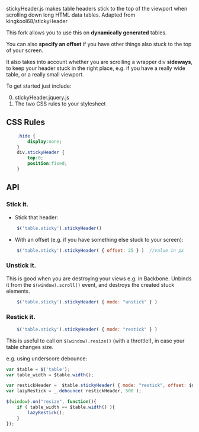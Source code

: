 stickyHeader.js makes table headers stick to the top of the viewport when scrolling down long HTML data tables. 
Adapted from kingkool68/stickyHeader

This fork allows you to use this on **dynamically generated** tables.

You can also **specify an offset** if you have other things also stuck to the top of your screen. 

It also takes into account whether you are scrolling a wrapper div **sideways**, to keep your header stuck in the right place, e.g. if you have a really wide table, or a really small viewport. 

To get started just include:

0. stickyHeader.jquery.js
0. The two CSS rules to your stylesheet

## CSS Rules

```css
    .hide {
        display:none;
    }
    div.stickyHeader {
        top:0;
        position:fixed;
    }
```


## API


### Stick it. 
- Stick that header: 

```js 
    $('table.sticky').stickyHeader() 
```
- With an offset (e.g. if you have something else stuck to your screen):

```js 
    $('table.sticky').stickyHeader( { offset: 25 } )  //value in px
```

### Unstick it.
This is good when you are destroying your views e.g. in Backbone. Unbinds it from the `$(window).scroll()` event, and destroys the created stuck elements.
```js 
    $('table.sticky').stickyHeader( { mode: "unstick" } )
```

### Restick it.

```js 
    $('table.sticky').stickyHeader( { mode: "restick" } )
```
This is useful to call on ```$(window).resize()``` (with a throttle!), in case your table changes size. 

e.g. using underscore debounce:
```js
var $table = $('table');
var table_width = $table.width();

var restickHeader =  $table.stickyHeader( { mode: "restick", offset: $nav.height() } );
var lazyRestick = _.debounce( restickHeader, 500 );

$(window).on("resize", function(){
    if ( table_width == $table.width() ){
        lazyRestick();
    }
});

```
